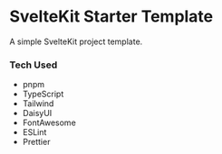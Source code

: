 # SvelteKit Starter Template

A simple SvelteKit project template.

### Tech Used

- pnpm
- TypeScript
- Tailwind
- DaisyUI
- FontAwesome
- ESLint
- Prettier
